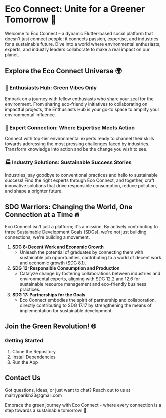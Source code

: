 <h1>Eco Connect: Unite for a Greener Tomorrow 🌿</h1>
<p>Welcome to Eco Connect – a dynamic Flutter-based social platform that doesn't just connect people:
  it connects passion, expertise, and industries for a sustainable future.
  Dive into a world where environmental enthusiasts, experts, and industry leaders collaborate to make a real impact on our planet.</p>
  
<h2>Explore the Eco Connect Universe 🌍</h2>
<h3>🌱 Enthusiasts Hub: Green Vibes Only</h3>
<p>Embark on a journey with fellow enthusiasts who share your zeal for the environment. 
  From sharing eco-friendly initiatives to collaborating on impactful projects,
  the Enthusiasts Hub is your go-to space to amplify your environmental influence.
</p>

<h3>🚀 Expert Connection: Where Expertise Meets Action</h3>
<p>Connect with top-tier environmental experts ready to channel their skills towards addressing the most pressing challenges faced by industries.
  Transform knowledge into action and be the change you wish to see.
</p>

<h3>🏭 Industry Solutions: Sustainable Success Stories</h3>
<p>Industries, say goodbye to conventional practices and hello to sustainable success! 
  Find the right experts through Eco Connect, and together, craft innovative solutions that drive responsible consumption,
  reduce pollution, and shape a brighter future.
</p>

<h2>SDG Warriors: Changing the World, One Connection at a Time 🔥</h2>
<p>Eco Connect isn't just a platform; it's a mission. By actively contributing to three Sustainable Development Goals (SDGs), we're not just building connections; we're building a movement.
</p>

<ol>
  <li><b>SDG 8: Decent Work and Economic Growth</b>
  <ul> 
    <li>Unleash the potential of graduates by connecting them with sustainable job opportunities, contributing to a world of decent work and economic growth (SDG 8.1).
    </li>
  </ul>
  </li>
  <li><b>SDG 12: Responsible Consumption and Production</b>
    <ul>
      <li>
        Catalyze change by fostering collaborations between industries and environmental experts, aligning with SDG 12.2 and 12.6 for sustainable resource management and eco-friendly business practices.
      </li>
    </ul>
  </li>
  <li><b>SDG 17: Partnerships for the Goals</b>
    <ul>
      <li>
        Eco Connect embodies the spirit of partnership and collaboration, directly contributing to SDG 17.17 by strengthening the means of implementation for sustainable development.
      </li>
    </ul>
  </li>
</ol>

<h2>Join the Green Revolution! 🌐</h2>
<h3>Getting Started</h3>
<ol>
  <li>Clone the Repository</li>
  <li>Install Dependencies</li>
  <li>Run the App</li>
</ol>

<h2>Contact Us</h2>
<p>Got questions, ideas, or just want to chat? Reach out to us at maitryparikh23@gmail.com</p>

<p>Embrace the green journey with Eco Connect - where every connection is a step towards a sustainable tomorrow! 🌿</p>

